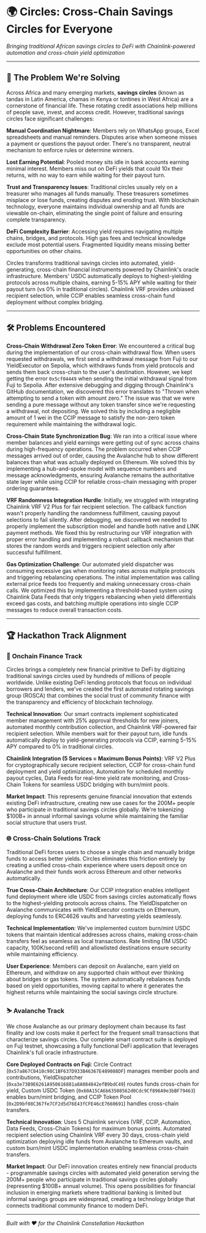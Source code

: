 # 🌍 **Circles: Cross-Chain Savings Circles for Everyone**

_Bringing traditional African savings circles to DeFi with Chainlink-powered automation and cross-chain yield optimization_

---

## 🎯 **The Problem We're Solving**

Across Africa and many emerging markets, **savings circles** (known as tandas in Latin America, chamas in Kenya or tontines in West Africa) are a cornerstone of financial life. These rotating credit associations help millions of people save, invest, and access credit. However, traditional savings circles face significant challenges:

**Manual Coordination Nightmare**: Members rely on WhatsApp groups, Excel spreadsheets and manual reminders. Disputes arise when someone misses a payment or questions the payout order. There's no transparent, neutral mechanism to enforce rules or determine winners.

**Lost Earning Potential**: Pooled money sits idle in bank accounts earning minimal interest. Members miss out on DeFi yields that could 10x their returns, with no way to earn while waiting for their payout turn.

**Trust and Transparency Issues**: Traditional circles usually rely on a treasurer who manages all funds manually. These treasurers sometimes misplace or lose funds, creating disputes and eroding trust. With blockchain technology, everyone maintains individual ownership and all funds are viewable on-chain, eliminating the single point of failure and ensuring complete transparency.

**DeFi Complexity Barrier**: Accessing yield requires navigating multiple chains, bridges, and protocols. High gas fees and technical knowledge exclude most potential users. Fragmented liquidity means missing better opportunities on other chains.

Circles transforms traditional savings circles into automated, yield-generating, cross-chain financial instruments powered by Chainlink's oracle infrastructure. Members' USDC automatically deploys to highest-yielding protocols across multiple chains, earning 5-15% APY while waiting for their payout turn (vs 0% in traditional circles). Chainlink VRF provides unbiased recipient selection, while CCIP enables seamless cross-chain fund deployment without complex bridging.

---

## 🛠️ **Problems Encountered**

**Cross-Chain Withdrawal Zero Token Error**: We encountered a critical bug during the implementation of our cross-chain withdrawal flow. When users requested withdrawals, we first send a withdrawal message from Fuji to our YieldExecutor on Sepolia, which withdraws funds from yield protocols and sends them back cross-chain to the user's destination. However, we kept getting the error `0x5cf04449` when sending the initial withdrawal signal from Fuji to Sepolia. After extensive debugging and digging through Chainlink's GitHub documentation, we discovered this error translates to "Thrown when attempting to send a token with amount zero." The issue was that we were sending a pure message without any token transfer since we're requesting a withdrawal, not depositing. We solved this by including a negligible amount of 1 wei in the CCIP message to satisfy the non-zero token requirement while maintaining the withdrawal logic.

**Cross-Chain State Synchronization Bug**: We ran into a critical issue where member balances and yield earnings were getting out of sync across chains during high-frequency operations. The problem occurred when CCIP messages arrived out of order, causing the Avalanche hub to show different balances than what was actually deployed on Ethereum. We solved this by implementing a hub-and-spoke model with sequence numbers and message acknowledgments, ensuring Avalanche remains the authoritative state layer while using CCIP for reliable cross-chain messaging with proper ordering guarantees.

**VRF Randomness Integration Hurdle**: Initially, we struggled with integrating Chainlink VRF V2 Plus for fair recipient selection. The callback function wasn't properly handling the randomness fulfillment, causing payout selections to fail silently. After debugging, we discovered we needed to properly implement the subscription model and handle both native and LINK payment methods. We fixed this by restructuring our VRF integration with proper error handling and implementing a robust callback mechanism that stores the random words and triggers recipient selection only after successful fulfillment.

**Gas Optimization Challenge**: Our automated yield dispatcher was consuming excessive gas when monitoring rates across multiple protocols and triggering rebalancing operations. The initial implementation was calling external price feeds too frequently and making unnecessary cross-chain calls. We optimized this by implementing a threshold-based system using Chainlink Data Feeds that only triggers rebalancing when yield differentials exceed gas costs, and batching multiple operations into single CCIP messages to reduce overall transaction costs.

---

## 🏆 **Hackathon Track Alignment**

### 🔗 **Onchain Finance Track**

Circles brings a completely new financial primitive to DeFi by digitizing traditional savings circles used by hundreds of millions of people worldwide. Unlike existing DeFi lending protocols that focus on individual borrowers and lenders, we've created the first automated rotating savings group (ROSCA) that combines the social trust of community finance with the transparency and efficiency of blockchain technology.

**Technical Innovation**: Our smart contracts implement sophisticated member management with 25% approval thresholds for new joiners, automated monthly contribution collection, and Chainlink VRF-powered fair recipient selection. While members wait for their payout turn, idle funds automatically deploy to yield-generating protocols via CCIP, earning 5-15% APY compared to 0% in traditional circles.

**Chainlink Integration (5 Services = Maximum Bonus Points)**: VRF V2 Plus for cryptographically secure recipient selection, CCIP for cross-chain fund deployment and yield optimization, Automation for scheduled monthly payout cycles, Data Feeds for real-time yield rate monitoring, and Cross-Chain Tokens for seamless USDC bridging with burn/mint pools.

**Market Impact**: This represents genuine financial innovation that extends existing DeFi infrastructure, creating new use cases for the 200M+ people who participate in traditional savings circles globally. We're tokenizing $100B+ in annual informal savings volume while maintaining the familiar social structure that users trust.

### 🌐 **Cross-Chain Solutions Track**

Traditional DeFi forces users to choose a single chain and manually bridge funds to access better yields. Circles eliminates this friction entirely by creating a unified cross-chain experience where users deposit once on Avalanche and their funds work across Ethereum and other networks automatically.

**True Cross-Chain Architecture**: Our CCIP integration enables intelligent fund deployment where idle USDC from savings circles automatically flows to the highest-yielding protocols across chains. The YieldDispatcher on Avalanche communicates with YieldExecutor contracts on Ethereum, deploying funds to ERC4626 vaults and harvesting yields seamlessly.

**Technical Implementation**: We've implemented custom burn/mint USDC tokens that maintain identical addresses across chains, making cross-chain transfers feel as seamless as local transactions. Rate limiting (1M USDC capacity, 100K/second refill) and allowlisted destinations ensure security while maintaining efficiency.

**User Experience**: Members can deposit on Avalanche, earn yield on Ethereum, and withdraw on any supported chain without ever thinking about bridges or gas tokens. The system automatically rebalances funds based on yield opportunities, moving capital to where it generates the highest returns while maintaining the social savings circle structure.

### ⛷️ **Avalanche Track**

We chose Avalanche as our primary deployment chain because its fast finality and low costs make it perfect for the frequent small transactions that characterize savings circles. Our complete smart contract suite is deployed on Fuji testnet, showcasing a fully functional DeFi application that leverages Chainlink's full oracle infrastructure.

**Core Deployed Contracts on Fuji**: Circle Contract (`0x57a867C0410c98C1BF637D933B46367E489088DF`) manages member pools and contributions, YieldDispatcher (`0xa3e73B9E6261A950616881a8A084842efB9bdC49`) routes funds cross-chain for yield, Custom USDC Token (`0x60A15CA6b63508562d0Cdc9Cf896A9e3bBF79463`) enables burn/mint bridging, and CCIP Token Pool (`0x2D9bf08C367fe7CF2d5d76E43fCFE46cE7660691`) handles cross-chain transfers.

**Technical Innovation**: Uses 5 Chainlink services (VRF, CCIP, Automation, Data Feeds, Cross-Chain Tokens) for maximum bonus points. Automated recipient selection using Chainlink VRF every 30 days, cross-chain yield optimization deploying idle funds from Avalanche to Ethereum vaults, and custom burn/mint USDC implementation enabling seamless cross-chain transfers.

**Market Impact**: Our DeFi innovation creates entirely new financial products - programmable savings circles with automated yield generation serving the 200M+ people who participate in traditional savings circles globally (representing $100B+ annual volume). This opens possibilities for financial inclusion in emerging markets where traditional banking is limited but informal savings groups are widespread, creating a technology bridge that connects traditional community finance to modern DeFi.

---

_Built with ❤️ for the Chainlink Constellation Hackathon_
